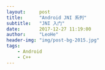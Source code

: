 ```yaml
---
layout:     post
title:      "Android JNI 系列"
subtitle:   "JNI 入门"
date:       2017-12-27 11:19:00
author:     "LeoHe"
header-img: "img/post-bg-2015.jpg"
tags:
    - Android
    - C++	
---
```






